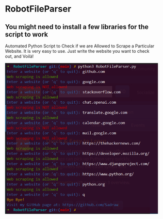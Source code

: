 # RobotFileParser

## You might need to install a few libraries for the script to work 


Automated Python Script to Check if we are Allowed to Scrape a Particular Website.
It is very easy to use. Just write the website you want to check out, and Voilà!


![RobotFIleParser](https://github.com/Sadraw/RobotFileParser/blob/main/images/RobotFileParser.png)